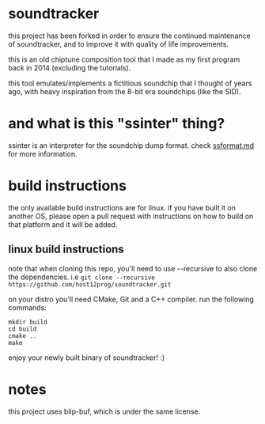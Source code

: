 # soundtracker

this project has been forked in order to ensure the continued maintenance of soundtracker, and to improve it with quality of life improvements.

this is an old chiptune composition tool that I made as my first program back in 2014 (excluding the tutorials).

this tool emulates/implements a fictitious soundchip that I thought of years ago, with heavy inspiration from the 8-bit era soundchips (like the SID).

# and what is this "ssinter" thing?

ssinter is an interpreter for the soundchip dump format. check [ssformat.md](papers/ssformat.md) for more information.

# build instructions

the only available build instructions are for linux. if you have built it on another OS, please open a pull request with instructions on how to build on that platform and it will be added.

## linux build instructions

note that when cloning this repo, you'll need to use --recursive to also clone the dependencies.
i.e `git clone --recursive https://github.com/host12prog/soundtracker.git`

on your distro you'll need CMake, Git and a C++ compiler.
run the following commands:
```
mkdir build
cd build
cmake ..
make
```
enjoy your newly built binary of soundtracker! :)

# notes

this project uses blip-buf, which is under the same license.

